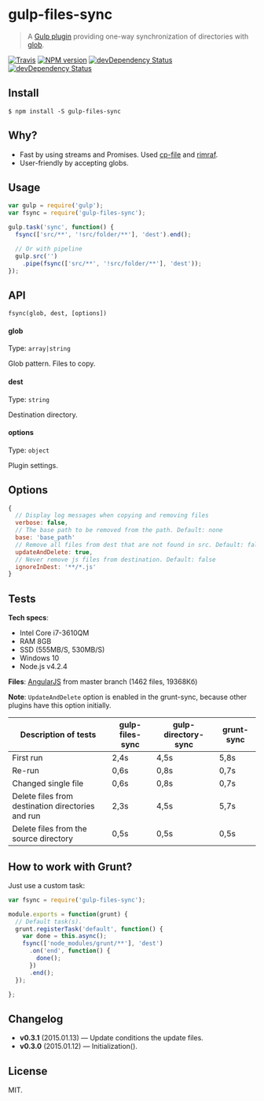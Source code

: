 # gulp-files-sync

> A [Gulp plugin](http://gulpjs.com/) providing one-way synchronization of directories with [glob](https://github.com/isaacs/node-glob).

[![Travis](https://img.shields.io/travis/mrmlnc/gulp-files-sync.svg?style=flat-square)](https://travis-ci.org/mrmlnc/gulp-files-sync)
[![NPM version](https://img.shields.io/npm/v/gulp-files-sync.svg?style=flat-square)](https://www.npmjs.com/package/gulp-files-sync)
[![devDependency Status](https://img.shields.io/david/mrmlnc/gulp-files-sync.svg?style=flat-square)](https://david-dm.org/mrmlnc/gulp-files-sync#info=dependencies)
[![devDependency Status](https://img.shields.io/david/dev/mrmlnc/gulp-files-sync.svg?style=flat-square)](https://david-dm.org/mrmlnc/gulp-files-sync#info=devDependencies)

## Install

```
$ npm install -S gulp-files-sync
```

## Why?

  * Fast by using streams and Promises. Used [cp-file](https://github.com/sindresorhus/cp-file) and [rimraf](https://github.com/isaacs/rimraf).
  * User-friendly by accepting globs.

## Usage

```js
var gulp = require('gulp');
var fsync = require('gulp-files-sync');

gulp.task('sync', function() {
  fsync(['src/**', '!src/folder/**'], 'dest').end();

  // Or with pipeline
  gulp.src('')
    .pipe(fsync(['src/**', '!src/folder/**'], 'dest'));
});
```

## API

```
fsync(glob, dest, [options])
```

#### glob

Type: `array|string`

Glob pattern. Files to copy.

#### dest

Type: `string`

Destination directory.

#### options

Type: `object`

Plugin settings.

## Options

```js
{
  // Display log messages when copying and removing files
  verbose: false,
  // The base path to be removed from the path. Default: none
  base: 'base_path'
  // Remove all files from dest that are not found in src. Default: false
  updateAndDelete: true,
  // Never remove js files from destination. Default: false
  ignoreInDest: '**/*.js'
}
```

## Tests

**Tech specs**:

  * Intel Core i7-3610QM
  * RAM 8GB
  * SSD (555MB/S, 530MB/S)
  * Windows 10
  * Node.js v4.2.4

**Files**: [AngularJS](https://github.com/angular/angular.js) from master branch (1462 files, 19368Кб)

**Note**: `UpdateAndDelete` option is enabled in the grunt-sync, because other plugins have this option initially.

| Description of tests                              | gulp-files-sync | gulp-directory-sync | grunt-sync |
|---------------------------------------------------|-----------------|---------------------|------------|
| First run                                         | 2,4s            | 4,5s                | 5,8s       |
| Re-run                                            | 0,6s            | 0,8s                | 0,7s       |
| Changed single file                               | 0,6s            | 0,8s                | 0,7s       |
| Delete files from destination directories and run | 2,3s            | 4,5s                | 5,7s       |
| Delete files from the source directory            | 0,5s            | 0,5s                | 0,5s       |

## How to work with Grunt?

Just use a custom task:

```js
var fsync = require('gulp-files-sync');

module.exports = function(grunt) {
  // Default task(s).
  grunt.registerTask('default', function() {
    var done = this.async();
    fsync(['node_modules/grunt/**'], 'dest')
      .on('end', function() {
        done();
      })
      .end();
  });

};
```

## Changelog

  * **v0.3.1** (2015.01.13) — Update conditions the update files.
  * **v0.3.0** (2015.01.12) — Initialization().

## License

MIT.
